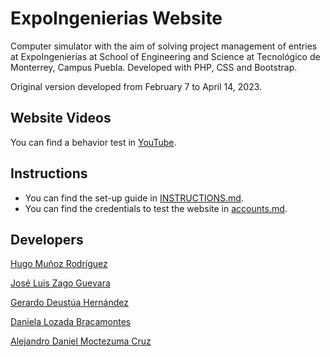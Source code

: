 # ExpoIngenierias Website

Computer simulator with the aim of solving project management of entries at ExpoIngenierías at School of Engineering and Science at Tecnológico de Monterrey, Campus Puebla. Developed with PHP, CSS and Bootstrap.

Original version developed from February 7 to April 14, 2023.

## Website Videos

You can find a behavior test in [YouTube](https://www.youtube.com/watch?v=8ItQELpJwsY&t=211s).

## Instructions

* You can find the set-up guide in [INSTRUCTIONS.md](doc/INSTRUCTIONS.md).
* You can find the credentials to test the website in [accounts.md](doc/accounts.md).

## Developers

[Hugo Muñoz Rodríguez](https://github.com/hugo1808)

[José Luis Zago Guevara](https://github.com/GhulRasal)

[Gerardo Deustúa Hernández](https://github.com/GerryDH2807)

[Daniela Lozada Bracamontes](https://github.com/Daniy23)

[Alejandro Daniel Moctezuma Cruz](https://github.com/AlejandroMoc)
